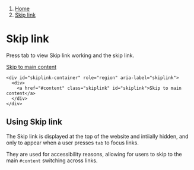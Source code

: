 1.  [Home](/design/overview)
2.  [Skip link](#)

# Skip link

Press tab to view Skip link working and the skip link.

<div id="skiplink-container" role="region" aria-label="skiplink">
  <div>
    <a href="#content" class="skiplink" id="skiplink">Skip to main content</a>
  </div>
</div>

	<div id="skiplink-container" role="region" aria-label="skiplink">
	  <div>
	    <a href="#content" class="skiplink" id="skiplink">Skip to main content</a>
	  </div>
	</div>

## Using Skip link

The Skip link is displayed at the top of the website and intiially hidden, and only to appear when a user presses `tab` to focus links.

They are used for accessibility reasons, allowing for users to skip to the main `#content` switching across links.